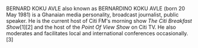 BERNARD KOKU AVLE also known as BERNARDINO KOKU AVLE (born 20 May 1981) is a Ghanaian media personality, broadcast journalist, public speaker. He is the current host of Citi FM's morning show _The_ _Citi Breakfast Show_[1][2] and the host of the _Point Of View Show_ on Citi TV. He also moderates and facilitates local and international conferences occasionally.[3]
